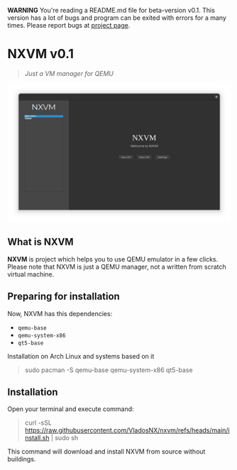 **WARNING** You're reading a README.md file for beta-version v0.1.
This version has a lot of bugs and program can be exited with errors for a many times.
Please report bugs at [project page](https://github.com/vladosnx/nxvm).

# NXVM v0.1

> *Just a VM manager for QEMU*

![NXVM home page](screenshot.png)

## What is NXVM

**NXVM** is project which helps you to use QEMU emulator in a few clicks. Please note that NXVM is just a QEMU manager,
not a written from scratch virtual machine.

## Preparing for installation

Now, NXVM has this dependencies:

- `qemu-base`
- `qemu-system-x86`
- `qt5-base`

Installation on Arch Linux and systems based on it

> sudo pacman -S qemu-base qemu-system-x86 qt5-base

## Installation

Open your terminal and execute command:

> curl -sSL https://raw.githubusercontent.com/VladosNX/nxvm/refs/heads/main/install.sh | sudo sh

This command will download and install NXVM from source without buildings.
